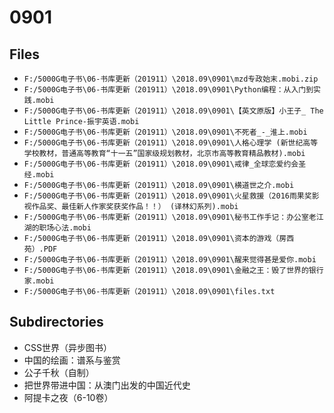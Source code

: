 # 0901

## Files

- `F:/5000G电子书\06-书库更新（201911）\2018.09\0901\mzd专政始末.mobi.zip`
- `F:/5000G电子书\06-书库更新（201911）\2018.09\0901\Python编程：从入门到实践.mobi`
- `F:/5000G电子书\06-书库更新（201911）\2018.09\0901\【英文原版】小王子_ The Little Prince-振宇英语.mobi`
- `F:/5000G电子书\06-书库更新（201911）\2018.09\0901\不死者_-_淮上.mobi`
- `F:/5000G电子书\06-书库更新（201911）\2018.09\0901\人格心理学 (新世纪高等学校教材，普通高等教育“十一五”国家级规划教材，北京市高等教育精品教材).mobi`
- `F:/5000G电子书\06-书库更新（201911）\2018.09\0901\戒律_全球恋爱约会圣经.mobi`
- `F:/5000G电子书\06-书库更新（201911）\2018.09\0901\横道世之介.mobi`
- `F:/5000G电子书\06-书库更新（201911）\2018.09\0901\火星救援（2016雨果奖影视作品奖、最佳新人作家奖获奖作品！！） (译林幻系列).mobi`
- `F:/5000G电子书\06-书库更新（201911）\2018.09\0901\秘书工作手记：办公室老江湖的职场心法.mobi`
- `F:/5000G电子书\06-书库更新（201911）\2018.09\0901\资本的游戏（房西苑）.PDF`
- `F:/5000G电子书\06-书库更新（201911）\2018.09\0901\醒来觉得甚是爱你.mobi`
- `F:/5000G电子书\06-书库更新（201911）\2018.09\0901\金融之王：毁了世界的银行家.mobi`
- `F:/5000G电子书\06-书库更新（201911）\2018.09\0901\files.txt`

## Subdirectories

- CSS世界（异步图书）
- 中国的绘画：谱系与鉴赏
- 公子千秋（自制）
- 把世界带进中国：从澳门出发的中国近代史
- 阿提卡之夜（6-10卷）
